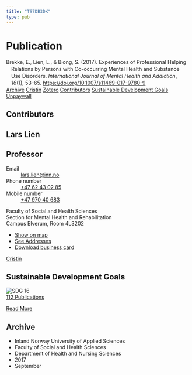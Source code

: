 ```yaml
---
title: "TS7DB3DK"
type: pub
---
```

<h1>Publication</h1>
<article id="csl-bib-container-TS7DB3DK" class="csl-bib-container">
  <div class="csl-bib-body" style="line-height: 1.35; padding-left: 1em; text-indent:-1em;">
  <div class="csl-entry">Brekke, E., Lien, L., &amp; Biong, S. (2017). Experiences of Professional Helping Relations by Persons with Co-occurring Mental Health and Substance Use Disorders. <i>International Journal of Mental Health and Addiction</i>, <i>16</i>(1), 53&#x2013;65. <a href="https://doi.org/10.1007/s11469-017-9780-9">https://doi.org/10.1007/s11469-017-9780-9</a></div>
</div>
  <div class="csl-bib-buttons">
    <a href="#taxonomy-article-TS7DB3DK" class="csl-bib-button">Archive</a>
    <a href alt="Cristin URL" class="csl-bib-button">Cristin</a>
    <a href alt="Zotero URL" class="csl-bib-button">Zotero</a>
    <a href="#contributors-article-TS7DB3DK" class="csl-bib-button">Contributors</a>
    <a href="#sdg-article-TS7DB3DK" class="csl-bib-button">Sustainable Development Goals</a>
    <a href="https://link.springer.com/content/pdf/10.1007%2Fs11469-017-9780-9.pdf" class="csl-bib-button">Unpaywall</a>
  </div>
  <div id="csl-bib-meta-container-TS7DB3DK"></div>
</article>
<div id="csl-bib-meta-TS7DB3DK" class="csl-bib-meta">
  <article id="contributors-article-TS7DB3DK" class="contributors-article">
    <h1>Contributors</h1>
    <div class="personas">
<div class="vrtx-hinn-person-card">
<div class="photo">
<i class="lar la-user-circle missing-person"></i>
</div>
<div class="info">
<hgroup><h1>Lars Lien</h1>
<h2>Professor</h2>
</hgroup><dl>
<dt>Email</dt>
<dd>
<a href="mailto:lars.lien@inn.no">lars.lien@inn.no</a>
</dd>
<dt>Phone number</dt>
<dd><a href="tel:+4762430285">
+47 62 43 02 85
</a></dd>
<dt>Mobile number</dt>
<dd><a href="tel:+4797040683">
+47 970 40 683
</a></dd>
</dl>
<p>
Faculty of Social and Health Sciences<br>
Section for Mental Health and Rehabilitation<br>
Campus Elverum,
Room 4L3202
</p>
<ul class="vrtx-hinn-links">
<li><a href="https://www.google.com/maps?q=60.88177,11.53669">Show on map</a></li>
<li><a href="https://www.inn.no/english/find-an-employee/lars-lien.html#vrtx-hinn-addresses">See Addresses</a></li>
<li><a href="https://www.inn.no/english/find-an-employee/lars-lien.html?vrtx=vcf">Download business card</a></li>
</ul>
</div>
</div>
<a href="https://app.cristin.no/persons/show.jsf?id=14287" alt="Cristin URL" class="personas-cristin">Cristin</a>
</div>
  </article>
  <article id="sdg-article-TS7DB3DK" class="sdg-article">
    <h1>Sustainable Development Goals</h1>
    <div class="sdg-container"><div id="sdg16" class="sdg">
<img src="{{< params subfolder >}}images/sdg/sdg16_en.png" class="image" alt="SDG 16">
<div class="sdg-overlay">
<a href="{{< params subfolder >}}en/archive/?sdg=16#archive" class="sdg-publication-count"><span>112</span> Publications</a>
<p><a href="https://sdgs.un.org/goals/goal16" class="sdg-read-more">Read More</a></p>
</div>
</div></div>
  </article>
  <article id="taxonomy-article-TS7DB3DK" class="taxonomy-article">
    <h1>Archive</h1>
    <ul>
      <li>Inland Norway University of Applied Sciences</li>
      <li>Faculty of Social and Health Sciences</li>
      <li>Department of Health and Nursing Sciences</li>
      <li>2017</li>
      <li>September</li>
    </ul>
  </article>
</div>
